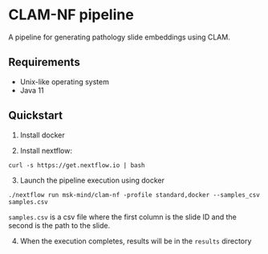 # CLAM-NF pipeline

A pipeline for generating pathology slide embeddings using CLAM.

## Requirements

* Unix-like operating system
* Java 11

## Quickstart

1. Install docker

2. Install nextflow:
```
curl -s https://get.nextflow.io | bash
```

3. Launch the pipeline execution using docker
```
./nextflow run msk-mind/clam-nf -profile standard,docker --samples_csv samples.csv
```
`samples.csv` is a csv file where the first column is the slide ID and the second is the path to the slide.

4. When the execution completes, results will be in the `results` directory


